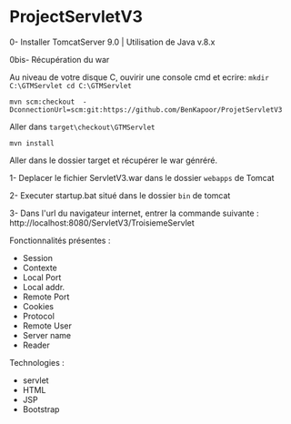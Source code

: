 # ProjectServletV3

0- Installer TomcatServer 9.0 | Utilisation de Java v.8.x

0bis- Récupération du war

Au niveau de votre disque C, ouvirir une console cmd et ecrire:
`mkdir C:\GTMServlet
cd C:\GTMServlet`

`mvn scm:checkout  -DconnectionUrl=scm:git:https://github.com/BenKapoor/ProjetServletV3`

Aller dans `target\checkout\GTMServlet`

`mvn install`

Aller dans le dossier target et récupérer le war génréré.

1- Deplacer le fichier ServletV3.war dans le dossier `webapps` de Tomcat

2- Executer startup.bat situé dans le dossier `bin` de tomcat 

3- Dans l'url du navigateur internet, entrer la commande suivante : http://localhost:8080/ServletV3/TroisiemeServlet

Fonctionnalités présentes :
- Session
- Contexte
- Local Port
- Local addr.
- Remote Port
- Cookies
- Protocol
- Remote User
- Server name
- Reader

Technologies :
- servlet
- HTML
- JSP
- Bootstrap
